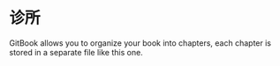 # 诊所

GitBook allows you to organize your book into chapters, each chapter is stored in a separate file like this one.

